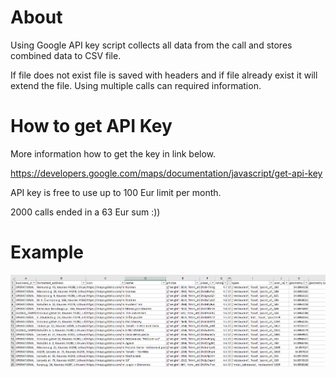 # About

Using Google API key script collects all data from the call and stores combined data to CSV file.

If file does not exist file is saved with headers and if file already exist it will extend the file. Using multiple calls can required information.

# How to get API Key

More information how to get the key in link below.

https://developers.google.com/maps/documentation/javascript/get-api-key

API key is free to use up to 100 Eur limit per month.

2000 calls ended in a 63 Eur sum :))

# Example

![github-large](Example.PNG)
